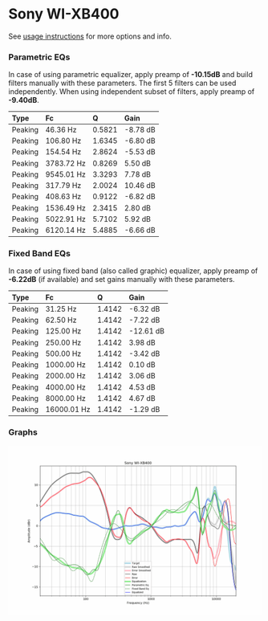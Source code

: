 # Sony WI-XB400
See [usage instructions](https://github.com/jaakkopasanen/AutoEq#usage) for more options and info.

### Parametric EQs
In case of using parametric equalizer, apply preamp of **-10.15dB** and build filters manually
with these parameters. The first 5 filters can be used independently.
When using independent subset of filters, apply preamp of **-9.40dB**.

| Type    | Fc         |      Q | Gain     |
|:--------|:-----------|:-------|:---------|
| Peaking | 46.36 Hz   | 0.5821 | -8.78 dB |
| Peaking | 106.80 Hz  | 1.6345 | -6.80 dB |
| Peaking | 154.54 Hz  | 2.8624 | -5.53 dB |
| Peaking | 3783.72 Hz | 0.8269 | 5.50 dB  |
| Peaking | 9545.01 Hz | 3.3293 | 7.78 dB  |
| Peaking | 317.79 Hz  | 2.0024 | 10.46 dB |
| Peaking | 408.63 Hz  | 0.9122 | -6.82 dB |
| Peaking | 1536.49 Hz | 2.3415 | 2.80 dB  |
| Peaking | 5022.91 Hz | 5.7102 | 5.92 dB  |
| Peaking | 6120.14 Hz | 5.4885 | -6.66 dB |

### Fixed Band EQs
In case of using fixed band (also called graphic) equalizer, apply preamp of **-6.22dB**
(if available) and set gains manually with these parameters.

| Type    | Fc          |      Q | Gain      |
|:--------|:------------|:-------|:----------|
| Peaking | 31.25 Hz    | 1.4142 | -6.32 dB  |
| Peaking | 62.50 Hz    | 1.4142 | -7.22 dB  |
| Peaking | 125.00 Hz   | 1.4142 | -12.61 dB |
| Peaking | 250.00 Hz   | 1.4142 | 3.98 dB   |
| Peaking | 500.00 Hz   | 1.4142 | -3.42 dB  |
| Peaking | 1000.00 Hz  | 1.4142 | 0.10 dB   |
| Peaking | 2000.00 Hz  | 1.4142 | 3.06 dB   |
| Peaking | 4000.00 Hz  | 1.4142 | 4.53 dB   |
| Peaking | 8000.00 Hz  | 1.4142 | 4.67 dB   |
| Peaking | 16000.01 Hz | 1.4142 | -1.29 dB  |

### Graphs
![](./Sony%20WI-XB400.png)